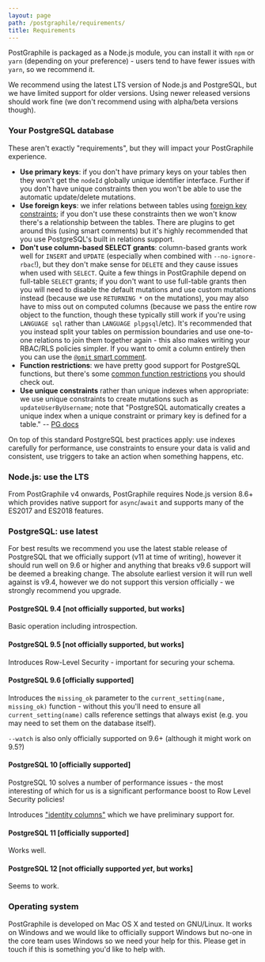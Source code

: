 ```yaml
---
layout: page
path: /postgraphile/requirements/
title: Requirements
---
```


PostGraphile is packaged as a Node.js module, you can install it with `npm` or
`yarn` (depending on your preference) - users tend to have fewer issues with
`yarn`, so we recommend it.

We recommend using the latest LTS version of Node.js and PostgreSQL, but we have limited
support for older versions. Using newer released versions should work fine (we
don't recommend using with alpha/beta versions though).

### Your PostgreSQL database

These aren't exactly "requirements", but they will impact your PostGraphile
experience.

- **Use primary keys**: if you don't have primary keys on your tables then they
  won't get the `nodeId` globally unique identifier interface. Further if you
  don't have unique constraints then you won't be able to use the automatic
  update/delete mutations.
- **Use foreign keys**: we infer relations between tables using
  [foreign key constraints](https://www.postgresql.org/docs/current/static/ddl-constraints.html#DDL-CONSTRAINTS-FK);
  if you don't use these constraints then we won't know there's a relationship
  between the tables. There are plugins to get around this (using smart
  comments) but it's highly recommended that you use PostgreSQL's built in
  relations support.
- **Don't use column-based SELECT grants**: column-based grants work well for
  `INSERT` and `UPDATE` (especially when combined with `--no-ignore-rbac`!),
  but they don't make sense for `DELETE` and they cause issues when used with
  `SELECT`. Quite a few things in PostGraphile depend on full-table `SELECT`
  grants; if you don't want to use full-table grants then you will need to
  disable the default mutations and use custom mutations instead (because we
  use `RETURNING *` on the mutations), you may also have to miss out on
  computed columns (because we pass the entire row object to the function,
  though these typically still work if you're using `LANGUAGE sql` rather than
  `LANGUAGE plpgsql`/etc). It's recommended that you instead split your tables
  on permission boundaries and use one-to-one relations to join them together
  again - this also makes writing your RBAC/RLS policies simpler. If you want
  to omit a column entirely then you can use the
  [`@omit` smart comment](/postgraphile/smart-comments/#omitting).
- **Function restrictions**: we have pretty good support for PostgreSQL
  functions, but there's some
  [common function restrictions](/postgraphile/function-restrictions/)
  you should check out.
- **Use unique constraints** rather than unique indexes when appropriate: we
  use unique constraints to create mutations such as `updateUserByUsername`; note
  that "PostgreSQL automatically creates a unique index when a unique
  constraint or primary key is defined for a table." -- [PG
  docs](https://www.postgresql.org/docs/current/static/indexes-unique.html)

On top of this standard PostgreSQL best practices apply: use indexes carefully
for performance, use constraints to ensure your data is valid and consistent,
use triggers to take an action when something happens, etc.

### Node.js: use the LTS

From PostGraphile v4 onwards, PostGraphile requires Node.js version 8.6+ which provides
native support for `async`/`await` and supports many of the ES2017 and ES2018
features.

### PostgreSQL: use latest

For best results we recommend you use the latest stable release of PostgreSQL that we officially support
(v11 at time of writing), however it should run well on 9.6 or higher and
anything that breaks v9.6 support will be deemed a breaking change. The
absolute earliest version it will run well against is v9.4, however we do not
support this version officially - we strongly recommend you upgrade.

#### PostgreSQL 9.4 [not officially supported, but works]

Basic operation including introspection.

#### PostgreSQL 9.5 [not officially supported, but works]

Introduces Row-Level Security - important for securing your schema.

#### PostgreSQL 9.6 [officially supported]

Introduces the `missing_ok` parameter to the `current_setting(name, missing_ok)`
function - without this you'll need to ensure all `current_setting(name)` calls
reference settings that always exist (e.g. you may need to set them on the
database itself).

`--watch` is also only officially supported on 9.6+ (although it might work on
9.5?)

#### PostgreSQL 10 [officially supported]

PostgreSQL 10 solves a number of performance issues - the most interesting of
which for us is a significant performance boost to Row Level Security policies!

Introduces ["identity
columns"](https://blog.2ndquadrant.com/postgresql-10-identity-columns/) which
we have preliminary support for.

#### PostgreSQL 11 [officially supported]

Works well.

#### PostgreSQL 12 [not officially supported _yet_, but works]

Seems to work.

### Operating system

PostGraphile is developed on Mac OS X and tested on GNU/Linux. It works on
Windows and we would like to officially support Windows but no-one in the core
team uses Windows so we need your help for this. Please get in touch if this
is something you'd like to help with.
